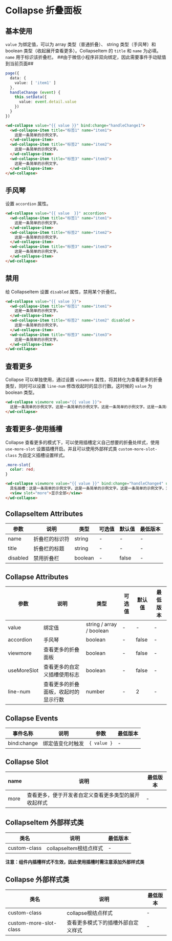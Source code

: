 <frame/>

# Collapse 折叠面板


## 基本使用

`value` 为绑定值，可以为 array 类型（普通折叠）、 string 类型（手风琴）和 boolean 类型（收起展开查看更多）。CollapseItem 的 `title` 和 `name` 为必填。`name` 用于标识该折叠栏。
##由于微信小程序非双向绑定，因此需要事件手动赋值到当前页面##
```typescript
page({
  data: {
    value: [ 'item1' ]
  },
  handleChange (event) {
    this.setData({
      value: event.detail.value
    })
  }
})
```
```html
<wd-collapse value="{{ value }}" bind:change="handleChange1">
  <wd-collapse-item title="标签1" name="item1">
    这是一条简单的示例文字。
  </wd-collapse-item>
  <wd-collapse-item title="标签2" name="item2">
    这是一条简单的示例文字。
  </wd-collapse-item>
  <wd-collapse-item title="标签3" name="item3">
    这是一条简单的示例文字。
  </wd-collapse-item>
</wd-collapse>
```

## 手风琴

设置 `accordion` 属性。

```html
<wd-collapse value="{{ value  }}" accordion>
  <wd-collapse-item title="标签1" name="item1">
    这是一条简单的示例文字。
  </wd-collapse-item>
  <wd-collapse-item title="标签2" name="item2">
    这是一条简单的示例文字。
  </wd-collapse-item>
  <wd-collapse-item title="标签3" name="item3">
    这是一条简单的示例文字。
  </wd-collapse-item>
</wd-collapse>
```

## 禁用

给 CollapseItem 设置 `disabled` 属性，禁用某个折叠栏。

```html
<wd-collapse value="{{ value }}">
  <wd-collapse-item title="标签1" name="item1">
    这是一条简单的示例文字。
  </wd-collapse-item>
  <wd-collapse-item title="标签2" name="item2" disabled >
    这是一条简单的示例文字。
  </wd-collapse-item>
  <wd-collapse-item title="标签3" name="item3">
    这是一条简单的示例文字。
  </wd-collapse-item>
</wd-collapse>
```

## 查看更多

Collapse 可以单独使用，通过设置 `viewmore` 属性，将其转化为查看更多的折叠类型，同时可以设置 `line-num` 修改收起时的显示行数。这时候的 `value` 为 boolean 类型。

```html
<wd-collapse viewmore value="{{ value }}">
  这是一条简单的示例文字。这是一条简单的示例文字。这是一条简单的示例文字。这是一条简单的示例文字。这是一条简单的示例文字。这是一条简单的示例文字。这是一条简单的示例文字。这是一条简单的示例文字。
</wd-collapse>
```
## 查看更多-使用插槽
Collapse 查看更多的模式下，可以使用插槽定义自己想要的折叠处样式，使用 `use-more-slot` 设置插槽开启。并且可以使用外部样式类 `custom-more-slot-class` 为自定义插槽设置样式。
```css
.more-slot{
  color: red;
}
```
```html
<wd-collapse viewmore value="{{ value }}" bind:change="handleChange4" use-more-slot custom-more-slot-class="more-slot">
  具名插槽：这是一条简单的示例文字。这是一条简单的示例文字。这是一条简单的示例文字。这是一条简单的示例文字。这是一条简单的示例文字。这是一条简单的示例文字。这是一条简单的示例文字。这是一条简单的示例文字。
  <view slot="more">显示全部</view>
</wd-collapse>
```

## CollapseItem Attributes

| 参数 | 说明 | 类型 | 可选值 | 默认值 | 最低版本 |
|-----|------|-----|-------|-------|--------|
| name | 折叠栏的标识符 | string | - | - | - |
| title | 折叠栏的标题 | string | - | - | - |
| disabled | 禁用折叠栏 | boolean | - | false | - |

## Collapse Attributes

| 参数 | 说明 | 类型 | 可选值 | 默认值 | 最低版本 |
|-----|------|-----|-------|-------|--------|
| value | 绑定值 | string / array / boolean | - | - | - |
| accordion | 手风琴 | boolean | - | false | - |
| viewmore | 查看更多的折叠面板 | boolean | - | false | - |
| useMoreSlot | 查看更多的自定义插槽使用标志 | boolean | - | false | - |
| line-num | 查看更多的折叠面板，收起时的显示行数 | number | - | 2 | - |

## Collapse Events

| 事件名称 | 说明 | 参数 | 最低版本 |
|---------|-----|-----|---------|
| bind:change | 绑定值变化时触发 | `{ value }` | - |

## Collapse Slot

| name | 说明 | 最低版本 |
|------|-----|---------|
| more | 查看更多，便于开发者自定义查看更多类型的展开收起样式 | - |

## CollapseItem 外部样式类
| 类名 | 说明 | 最低版本 |
|-----|------|--------|
| custom-class | collapseItem根结点样式 | - |

**注意：组件内插槽样式不生效，因此使用插槽时需注意添加外部样式类**

## Collapse 外部样式类
| 类名 | 说明 | 最低版本 |
|-----|-----|---------|
| custom-class | collapse根结点样式 | - |
| custom-more-slot-class | 查看更多模式下的插槽外部自定义样式 | - |
